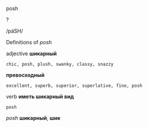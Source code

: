posh

?

/päSH/

Definitions of _posh_

adjective
**шикарный**

    chic, posh, plush, swanky, classy, snazzy
**превосходный**

    excellent, superb, superior, superlative, fine, posh

verb
**иметь шикарный вид**

    posh

_posh_
**шикарный**, **шик**